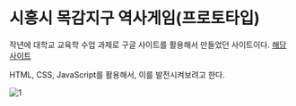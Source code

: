 # 시흥시 목감지구 역사게임(프로토타입)
작년에 대학교 교육학 수업 과제로 구글 사이트를 활용해서 만들었던 사이트이다. [해당 사이트](https://sites.google.com/view/mokhistory/%ED%99%88)

HTML, CSS, JavaScript를 활용해서, 이를 발전시켜보려고 한다.

![1](https://user-images.githubusercontent.com/68271159/119315620-fecc4d00-bcb0-11eb-8fd1-cfab73a53d74.png)

